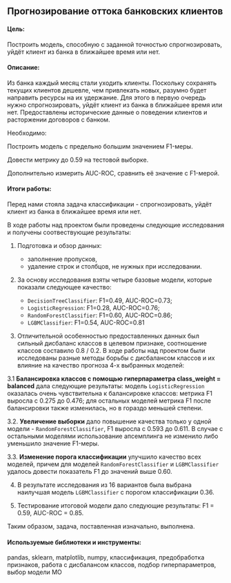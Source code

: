 ## Прогнозирование оттока банковских клиентов

#### Цель: 
Построить модель, способную с заданной точностью спрогнозировать, уйдёт клиент из банка в ближайшее время или нет.	

#### Описание:
Из банка каждый месяц стали уходить клиенты. Поскольку сохранять текущих клиентов дешевле, чем привлекать новых, разумно будет направить ресурсы на их удержание. Для этого в первую очередь нужно спрогнозировать, уйдёт клиент из банка в ближайшее время или нет. Предоставлены исторические данные о поведении клиентов и расторжении договоров с банком.

Необходимо:

  Построить модель с предельно большим значением F1-меры.
  
  Довести метрику до 0.59 на тестовой выборке.
  
  Дополнительно измерить AUC-ROC, сравнить её значение с F1-мерой.

#### Итоги работы:
Перед нами стояла задача классификации - спрогнозировать, уйдёт клиент из банка в ближайшее время или нет.

В ходе работы над проектом были проведены следующие исследования и получены соотвествующие результаты:

   1. Подготовка и обзор данных:
       - заполнение пропусков,
       - удаление строк и столбцов, не нужных при исследовании.
     
     
   2. За основу исследования взяты четыре базовые модели, которые показали следующее качество:
       - `DecisionTreeClassifier`: F1=0.49, AUC-ROC=0.73;
       - `LogisticRegression`: F1=0.28, AUC-ROC=0.76; 
       - `RandomForestClassifier`: F1=0.60, AUC-ROC=0.86;  
       - `LGBMClassifier`: F1=0.54, AUC-ROC=0.81


   3. Отличительной особенностью предоставленных данных был сильный дисбаланс классов в целевом признаке, соотношение классов составило 0.8 / 0.2. 
В ходе работы над проектом были исследованы разные методы борьбы с дисбалансом классов и их влияние на качество прогноза 4-х выбранных моделей: 

   3.1 **Балансировка классов с  помощью гиперпараметра class_weight = balanced** дала следующие результаты: модель `LogisticRegression` оказалась очень чувствительна к балансировке классов: метрика F1 выросла с 0.275 до 0.476; для остальных моделей метрика F1 после балансировки также изменилась, но в гораздо меньшей степени.

   3.2. **Увеличение выборки** дало повышение качества только у одной модели - `RandomForestClassifier`, F1 выросла с 0.593 до 0.611. В случае с остальными моделями использование апсемплинга не изменило либо уменьшило значение F1-меры.

   3.3. **Изменение порога классификации** улучшило качество всех моделей, причем для моделей `RandomForestClassifier` и `LGBMClassifier` удалось довести показатель F1 до значений выше 0.60.
   
   
   4. В результате исследования из 16 вариантов была выбрана наилучшая модель `LGBMClassifier` с порогом классификации 0.36.
   
   
   5. Тестирование итоговой модели дало следующие результаты: F1 = 0.59, AUC-ROC = 0.85.

Таким образом, задача, поставленная изначально, выполнена.

#### Используемые библиотеки и инструменты:
pandas, sklearn, matplotlib, numpy, классификация, предобработка признаков, работа с дисбалансом классов, подбор гиперпараметров, выбор модели МО
